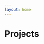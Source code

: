```yaml
---
layout: home
---
```


<script setup>
import { data as pages} from './data/projects.data.js';
import ArticleList from '/components/ArticleList.vue';
</script>

# Projects

<ArticleList v-for="page of pages" :page="page"/>
